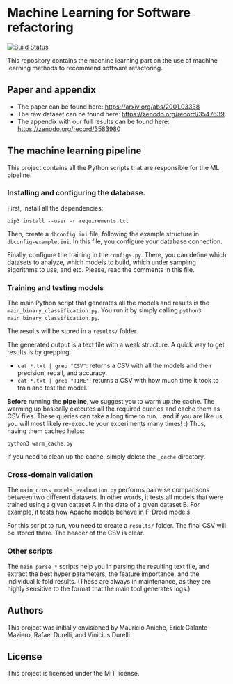 # Machine Learning for Software refactoring
[![Build Status](https://travis-ci.org/refactoring-ai/Machine-Learning.svg?branch=master)](https://travis-ci.org/refactoring-ai/Machine-Learning)

This repository contains the machine learning part on the use
of machine learning methods to recommend software refactoring.

## Paper and appendix 

* The paper can be found here: https://arxiv.org/abs/2001.03338
* The raw dataset can be found here: https://zenodo.org/record/3547639
* The appendix with our full results can be found here: https://zenodo.org/record/3583980 

## The machine learning pipeline

This project contains all the Python scripts that are responsible
for the ML pipeline.

### Installing and configuring the database.

First, install all the dependencies:

```
pip3 install --user -r requirements.txt
```

Then, create a `dbconfig.ini` file, following the example structure in
`dbconfig-example.ini`. In this file, you configure your database connection.

Finally, configure the training in the `configs.py`. There, you can define which datasets to analyze, which models to build, which under sampling algorithms to use, and etc. Please, read the comments in this file.

### Training and testing models

The main Python script that generates all the models and results is the
`main_binary_classification.py`. You run it by simply calling `python3 main_binary_classification.py`.

The results will be stored in a `results/` folder.

The generated output is a text file with a weak structure. A quick way to get results is by grepping:

* `cat *.txt | grep "CSV"`: returns a CSV with all the models and their precision, recall, and accuracy.
* `cat *.txt | grep "TIME"`: returns a CSV with how much time it took to train and test the model.

**Before** running the **pipeline**, we suggest you to warm up the cache. The warming up basically executes all the required queries and cache them as CSV files. These queries can take a long time to run... and if you are like us, you will most likely re-execute your experiments many times! :) Thus, having them cached helps:

```
python3 warm_cache.py
```

If you need to clean up the cache, simply delete the `_cache` directory.


### Cross-domain validation

The `main_cross_models_evaluation.py` performs pairwise comparisons between
two different datasets. In other words, it tests all models that were trained using a given dataset A in the data of a given dataset B. For example, it tests how Apache models behave in F-Droid models.

For this script to run, you need to create a `results/` folder. The final CSV will be stored there. The header of the CSV is clear.


### Other scripts

The `main_parse_*` scripts help you in parsing the resulting text file, and extract the best hyper parameters, the feature importance, and the individual k-fold results. (These are always in maintenance, as they are highly sensitive to the format that the main tool generates logs.)

## Authors

This project was initially envisioned by Maurício Aniche, Erick Galante Maziero, Rafael Durelli, and Vinicius Durelli.

## License

This project is licensed under the MIT license.
